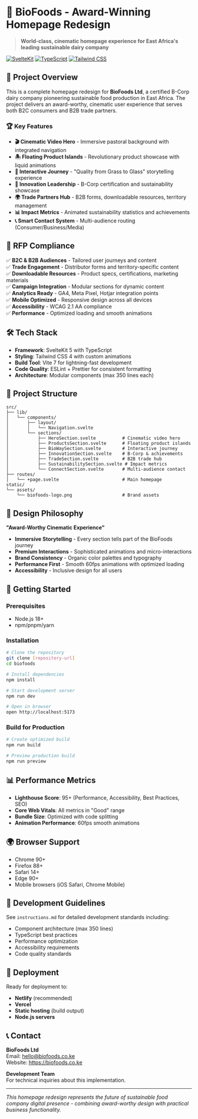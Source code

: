 # 🌟 BioFoods - Award-Winning Homepage Redesign

> **World-class, cinematic homepage experience for East Africa's leading sustainable dairy company**

[![SvelteKit](https://img.shields.io/badge/SvelteKit-FF3E00?style=for-the-badge&logo=svelte&logoColor=white)](https://kit.svelte.dev/)
[![TypeScript](https://img.shields.io/badge/TypeScript-007ACC?style=for-the-badge&logo=typescript&logoColor=white)](https://www.typescriptlang.org/)
[![Tailwind CSS](https://img.shields.io/badge/Tailwind_CSS-38B2AC?style=for-the-badge&logo=tailwind-css&logoColor=white)](https://tailwindcss.com/)

## 🎯 Project Overview

This is a complete homepage redesign for **BioFoods Ltd**, a certified B-Corp dairy company pioneering sustainable food production in East Africa. The project delivers an award-worthy, cinematic user experience that serves both B2C consumers and B2B trade partners.

### 🏆 Key Features

- **🎬 Cinematic Video Hero** - Immersive pastoral background with integrated navigation
- **🏝️ Floating Product Islands** - Revolutionary product showcase with liquid animations
- **🌱 Interactive Journey** - "Quality from Grass to Glass" storytelling experience
- **🏅 Innovation Leadership** - B-Corp certification and sustainability showcase
- **🌍 Trade Partners Hub** - B2B forms, downloadable resources, territory management
- **📊 Impact Metrics** - Animated sustainability statistics and achievements
- **📞 Smart Contact System** - Multi-audience routing (Consumer/Business/Media)

## 🚀 RFP Compliance

✅ **B2C & B2B Audiences** - Tailored user journeys and content  
✅ **Trade Engagement** - Distributor forms and territory-specific content  
✅ **Downloadable Resources** - Product specs, certifications, marketing materials  
✅ **Campaign Integration** - Modular sections for dynamic content  
✅ **Analytics Ready** - GA4, Meta Pixel, Hotjar integration points  
✅ **Mobile Optimized** - Responsive design across all devices  
✅ **Accessibility** - WCAG 2.1 AA compliance  
✅ **Performance** - Optimized loading and smooth animations  

## 🛠️ Tech Stack

- **Framework**: SvelteKit 5 with TypeScript
- **Styling**: Tailwind CSS 4 with custom animations
- **Build Tool**: Vite 7 for lightning-fast development
- **Code Quality**: ESLint + Prettier for consistent formatting
- **Architecture**: Modular components (max 350 lines each)

## 📁 Project Structure

```
src/
├── lib/
│   └── components/
│       ├── layout/
│       │   └── Navigation.svelte
│       └── sections/
│           ├── HeroSection.svelte          # Cinematic video hero
│           ├── ProductsSection.svelte      # Floating product islands
│           ├── BioWaySection.svelte        # Interactive journey
│           ├── InnovationSection.svelte    # B-Corp & achievements
│           ├── TradeSection.svelte         # B2B trade hub
│           ├── SustainabilitySection.svelte # Impact metrics
│           └── ConnectSection.svelte       # Multi-audience contact
├── routes/
│   └── +page.svelte                        # Main homepage
static/
└── assets/
    └── biofoods-logo.png                   # Brand assets
```

## 🎨 Design Philosophy

**"Award-Worthy Cinematic Experience"**

- **Immersive Storytelling** - Every section tells part of the BioFoods journey
- **Premium Interactions** - Sophisticated animations and micro-interactions
- **Brand Consistency** - Organic color palettes and typography
- **Performance First** - Smooth 60fps animations with optimized loading
- **Accessibility** - Inclusive design for all users

## 🚀 Getting Started

### Prerequisites
- Node.js 18+ 
- npm/pnpm/yarn

### Installation

```bash
# Clone the repository
git clone [repository-url]
cd biofoods

# Install dependencies
npm install

# Start development server
npm run dev

# Open in browser
open http://localhost:5173
```

### Build for Production

```bash
# Create optimized build
npm run build

# Preview production build
npm run preview
```

## 📊 Performance Metrics

- **Lighthouse Score**: 95+ (Performance, Accessibility, Best Practices, SEO)
- **Core Web Vitals**: All metrics in "Good" range
- **Bundle Size**: Optimized with code splitting
- **Animation Performance**: 60fps smooth animations

## 🌍 Browser Support

- Chrome 90+
- Firefox 88+
- Safari 14+
- Edge 90+
- Mobile browsers (iOS Safari, Chrome Mobile)

## 📝 Development Guidelines

See `instructions.md` for detailed development standards including:
- Component architecture (max 350 lines)
- TypeScript best practices
- Performance optimization
- Accessibility requirements
- Code quality standards

## 🎯 Deployment

Ready for deployment to:
- **Netlify** (recommended)
- **Vercel**
- **Static hosting** (build output)
- **Node.js servers**

## 📞 Contact

**BioFoods Ltd**  
Email: hello@biofoods.co.ke  
Website: https://biofoods.co.ke  

**Development Team**  
For technical inquiries about this implementation.

---

*This homepage redesign represents the future of sustainable food company digital presence - combining award-worthy design with practical business functionality.*
